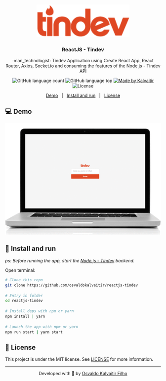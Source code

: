 <h1 align="center">
    <img src="/.github/assets/logo.svg"
    width="300px"
    alt="Logo" />
</h1>

<h3 align="center">
  ReactJS - Tindev
</h3>

<p align="center">
  :man_technologist: Tindev Application using Create React App, React Router, Axios, Socket.io and consuming the features of the Node.js - Tindev API
</p>

<p align="center">
  <img alt="GitHub language count" src="https://img.shields.io/github/languages/count/osvaldokalvaitir/reactjs-tindev.svg?color=00A83A">

  <img alt="GitHub language top" src="https://img.shields.io/github/languages/top/osvaldokalvaitir/reactjs-tindev.svg?color=00A83A">

  <a href="https://kalvaitir.com/">
    <img alt="Made by Kalvaitir" src="https://img.shields.io/badge/made%20by-Kalvaitir-00A83A">
  </a>

  <img alt="License" src="https://img.shields.io/badge/license-MIT-00A83A">
</p>

<p align="center">
  <a href="#computer-demo">Demo</a>&nbsp;&nbsp;&nbsp;|&nbsp;&nbsp;&nbsp;<a href="#wrench-install-and-run">Install and run</a>&nbsp;&nbsp;&nbsp;|&nbsp;&nbsp;&nbsp;<a href="#memo-license">License</a>
</p>

## :computer: Demo

![Demo](/.github/assets/demo.gif)

## :wrench: Install and run

_ps: Before running the app, start the [Node.js - Tindev](https://github.com/osvaldokalvaitir/nodejs-tindev) backend._

Open terminal:

```sh
# Clone this repo
git clone https://github.com/osvaldokalvaitir/reactjs-tindev

# Entry in folder
cd reactjs-tindev

# Install deps with npm or yarn
npm install | yarn

# Launch the app with npm or yarn
npm run start | yarn start
```

## :memo: License

This project is under the MIT license. See [LICENSE](/LICENSE) for more information.

---

<p align="center">
Developed with 💚 by <a href="https://www.linkedin.com/in/osvaldokalvaitir">Osvaldo Kalvaitir Filho</a>
</p>
